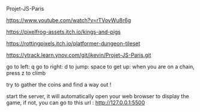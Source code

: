 Projet-JS-Paris

<!-- ressources codes -->   
https://www.youtube.com/watch?v=rTVoyWu8r6g

<!-- ressources player assets -->
https://pixelfrog-assets.itch.io/kings-and-pigs

<!-- ressources map -->
https://rottingpixels.itch.io/platformer-dungeon-tileset

<!-- gitea project  -->
https://ytrack.learn.ynov.com/git/jkevin/Projet-JS-Paris.git

<!-- command -->
go to left: q
go to right: d
to jump: space
to get up: when you are on a chain, press z to climb

<!-- objectif  -->
try to gather the coins and find a way out !

<!-- how to run it  -->
start the server, it will automatically open your web browser to display the game, if not, you can go to this url : http://127.0.0.1:5500